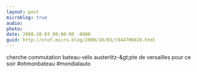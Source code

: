 ```yaml
---
layout: post
microblog: true
audio: 
photo: 
date: 2008-10-03 00:00:00 -0000
guid: http://xtof.micro.blog/2008/10/03/t944706028.html
---
```

cherche commutation bateau-vélo austerlitz-&amp;gt;pte de versailles pour ce soir #ohmonbateau #mondialauto
